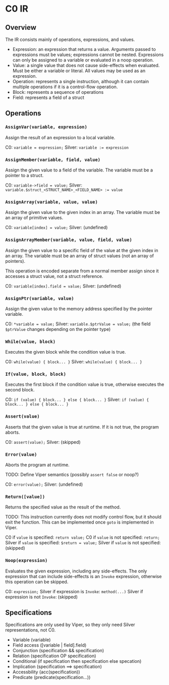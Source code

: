 # C0 IR

## Overview

The IR consists mainly of operations, expressions, and values.

 * Expression: an expression that returns a value. Arguments passed to expressions must be values; expressions cannot be nested. Expressions can only be assigned to a variable or evaluated in a noop operation.
 * Value: a single value that does not cause side-effects when evaluated. Must be either a variable or literal. All values may be used as an expression.
 * Operation: represents a single instruction, although it can contain multiple operations if it is a control-flow operation.
 * Block: represents a sequence of operations
 * Field: represents a field of a struct

## Operations

### `AssignVar(variable, expression)`

Assign the result of an expression to a local variable.

C0: `variable = expression;`
Silver: `variable := expression`

### `AssignMember(variable, field, value)`

Assign the given value to a field of the variable. The variable must be a pointer to a struct.

C0: `variable->field = value;`
Silver: `variable.$struct_<STRUCT_NAME>_<FIELD_NAME> := value`

### `AssignArray(variable, value, value)`

Assign the given value to the given index in an array. The variable must be an array of primitive values.

C0: `variable[index] = value;`
Silver: (undefined)

### `AssignArrayMember(variable, value, field, value)`

Assign the given value to a specific field of the value at the given index in an array. The variable must be an array of struct values (not an array of pointers).

This operation is encoded separate from a normal member assign since it accesses a struct value, not a struct reference.

C0: `variable[index].field = value;`
Silver: (undefined)

### `AssignPtr(variable, value)`

Assign the given value to the memory address specified by the pointer variable.

C0: `*variable = value;`
Silver: `variable.$ptrValue = value;` (the field `$ptrValue` changes depending on the pointer type)

### `While(value, block)`

Executes the given block while the condition value is true.

C0: `while(value) { block... }`
Silver: `while(value) { block... }`

### `If(value, block, block)`

Executes the first block if the condition value is true, otherwise executes the second block.

C0: `if (value) { block... } else { block... }`
Silver: `if (value) { block... } else { block... }`

### `Assert(value)`

Asserts that the given value is true at runtime. If it is not true, the program aborts.

C0: `assert(value);`
Silver: (skipped)

### `Error(value)`

Aborts the program at runtime.

TODO: Define Viper semantics (possibly `assert false` or noop?)

C0: `error(value);`
Silver: (undefined)

### `Return([value])`

Returns the specified value as the result of the method.

TODO: This instruction currently does not modify control flow, but it should exit the function. This can be implemented once `goto` is implemented in Viper.

C0 if `value` is specified: `return value;`
C0 if `value` is not specified: `return;`
Silver if `value` is specified: `$return = value;`
Silver if `value` is not specified: (skipped)

### `Noop(expression)`

Evaluates the given expression, including any side-effects. The only expression that can include side-effects is an `Invoke` expression, otherwise this operation can be skipped.

C0: `expression;`
Silver if expression is `Invoke`: `method(...)`
Silver if expression is not `Invoke`: (skipped)

## Specifications

Specifications are only used by Viper, so they only need Silver representations, not C0.

* Variable (variable)
* Field access ([variable | field].field)
* Conjunction (specification && specification)
* Relation (specification OP specification)
* Conditional (if specification then specification else specation)
* Implication (specification ==> specification)
* Accessbility (acc(specification))
* Predicate (predicate(specification...))